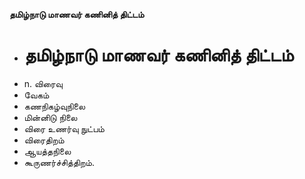 **தமிழ்நாடு மாணவர் கணினித் திட்டம்**
- # தமிழ்நாடு மாணவர் கணினித் திட்டம்
- n. விரைவு
- வேகம்
- கணநிகழ்வுநிலை
- மின்னிடு நிலை
- விரை உணர்வு நுட்பம்
- விரைதிறம்
- ஆயத்தநிலை
- கூருணர்ச்சித்திறம்.

